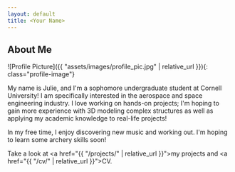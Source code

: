 ```yaml
---
layout: default
title: <Your Name>
---
```


## About Me


![Profile Picture]({{ "assets/images/profile_pic.jpg" | relative_url }}){: class="profile-image"}

 
My name is Julie, and I'm a sophomore undergraduate student at Cornell University! I am specifically interested in the aerospace and space engineering industry. I love working on hands-on projects; I'm hoping to gain more experience with 3D modeling complex structures as well as applying my academic knowledge to real-life projects!

In my free time, I enjoy discovering new music and working out. I'm hoping to learn some archery skills soon!

Take a look at <a href="{{ "/projects/" | relative_url }}">my projects</a> and <a href="{{ "/cv/" | relative_url }}">CV</a>.

